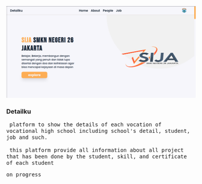 <div align="center">
  <a href="http://detailku-sija.vercel.app/">
	<img src="public/readme/detailku.png" alt="detailku" >
  </a>
</div>

  <h3>Detailku</h3>
<p>
<samp>
	&nbsp;platform to show the details of each vocation of vocational high school including school's detail, student, job and such.
	<br>
	<br>
		&nbsp;this platform provide all information about all project that has been done by the student, skill, and certificate of each student
</samp>
</p>

<p>
<samp>
	on progress
</samp>
</p>